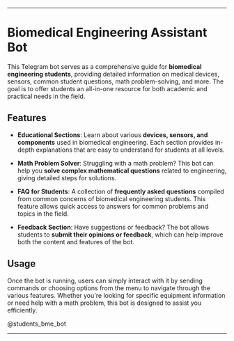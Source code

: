 <!-- ![Logo](assets/readmeLogo.jpg) -->


---

# Biomedical Engineering Assistant Bot

This Telegram bot serves as a comprehensive guide for **biomedical engineering students**, providing detailed information on medical devices, sensors, common student questions, math problem-solving, and more. The goal is to offer students an all-in-one resource for both academic and practical needs in the field.

## Features

- **Educational Sections**: Learn about various **devices, sensors, and components** used in biomedical engineering. Each section provides in-depth explanations that are easy to understand for students at all levels.
  
- **Math Problem Solver**: Struggling with a math problem? This bot can help you **solve complex mathematical questions** related to engineering, giving detailed steps for solutions.

- **FAQ for Students**: A collection of **frequently asked questions** compiled from common concerns of biomedical engineering students. This feature allows quick access to answers for common problems and topics in the field.

- **Feedback Section**: Have suggestions or feedback? The bot allows students to **submit their opinions or feedback**, which can help improve both the content and features of the bot.

## Usage

Once the bot is running, users can simply interact with it by sending commands or choosing options from the menu to navigate through the various features. Whether you're looking for specific equipment information or need help with a math problem, this bot is designed to assist you efficiently.

@students_bme_bot

---


